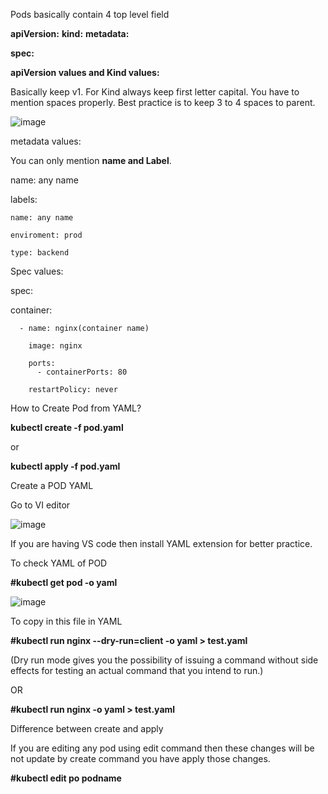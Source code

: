 Pods basically contain 4 top level field

**apiVersion:**
**kind:**
**metadata:**


**spec:**

**apiVersion values and Kind values:**

Basically keep v1. For Kind always keep first letter capital. You have to mention spaces properly. Best practice is to keep 3 to 4 spaces to parent.

![image](https://github.com/Khushang49/90DaysofKubernetes/assets/95266353/be68def2-ba41-48aa-9ca2-92ce52bd7eeb)

metadata values:

You can only mention **name and Label**.

name: any name

labels:
   
    name: any name
    
    enviroment: prod
    
    type: backend

Spec values:

spec: 

   container: 
   
      - name: nginx(container name)
      
        image: nginx

        ports:
          - containerPorts: 80
          
        restartPolicy: never  


  How to Create Pod from YAML?

 **kubectl create -f pod.yaml**

  or

  **kubectl apply -f pod.yaml**

  Create a POD YAML

  Go to VI editor

![image](https://github.com/Khushang49/90DaysofKubernetes/assets/95266353/767c3db0-41bb-4374-8eca-310dc9aef277)

If you are having VS code then install YAML extension for better practice.

To check  YAML of POD

**#kubectl get pod -o yaml**

![image](https://github.com/Khushang49/90DaysofKubernetes/assets/95266353/37662870-35e0-4931-a582-13fd52f4dac6)

To copy in this file in YAML 

**#kubectl run nginx --dry-run=client -o yaml > test.yaml**

(Dry run mode gives you the possibility of issuing a command without side effects for testing an actual command that you intend to run.)

OR 

**#kubectl run nginx -o yaml > test.yaml**

Difference between create and apply

If you are editing any pod using edit command then these changes will be not update by create command you have apply those changes.

**#kubectl edit po podname**
